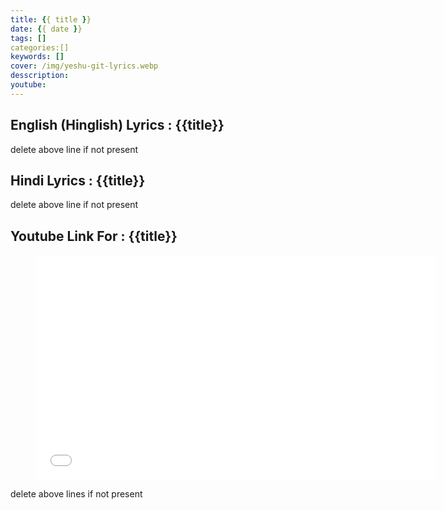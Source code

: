 ```yaml
---
title: {{ title }}
date: {{ date }}
tags: []
categories:[]
keywords: []
cover: /img/yeshu-git-lyrics.webp
desscription: 
youtube: 
---
```

## English (Hinglish) Lyrics : {{title}}
delete above line if not present

## Hindi Lyrics : {{title}}
delete above line if not present

## Youtube Link For : {{title}}
<figure class="image is-16by9">
<iframe class="has-ratio" width="640" height="360"
src={{youtube}}
frameborder="0" allow="accelerometer; autoplay; clipboard-write; encrypted-media; gyroscope; picture-in-picture" allowfullscreen></iframe>
</figure>
delete above lines if not present
